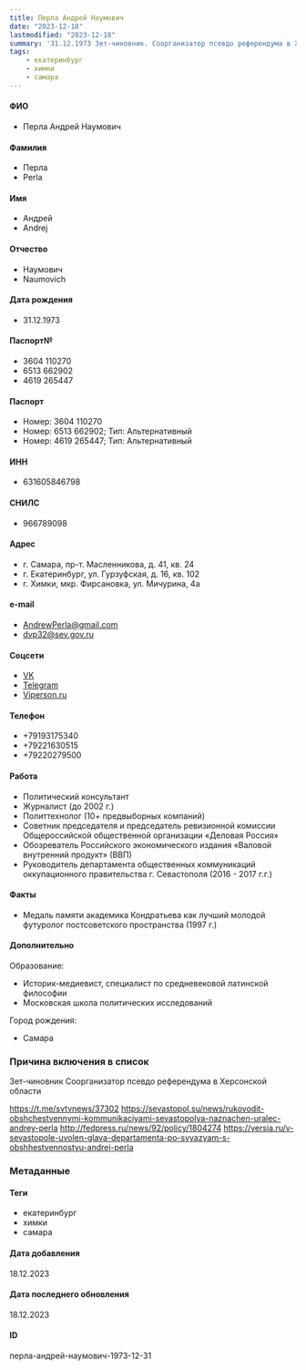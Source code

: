 ```yaml
---
title: Перла Андрей Наумович
date: "2023-12-18"
lastmodified: "2023-12-18"
summary: '31.12.1973 Зет-чиновник. Соорганизатор псевдо референдума в Херсонской области.  . https\://t.me/svtvnews/37302. https\://sevastopol.su/news/rukovodit-obshchestvennymi-kommunikaciyami-sevastopolya-naznachen-uralec-andrey-perla. http\://fedpress.ru/news/92/policy/1804274 . https\://versia.ru/v-sevastopole-uvolen-glava-departamenta-po-svyazyam-s-obshhestvennostyu-andrej-perla'
tags: 
    - екатеринбург
    - химки
    - самара
---
```

<!--# pp2-->
<!--## Фигурант-->
<!--### Личные данные-->
#### ФИО
- Перла Андрей Наумович
#### Фамилия
- Перла
- Perla
#### Имя
- Андрей
- Andrej
#### Отчество
- Наумович
- Naumovich
#### Дата рождения
- 31.12.1973
#### Паспорт№
- 3604 110270
- 6513 662902
- 4619 265447
#### Паспорт
- Номер: 3604 110270
- Номер: 6513 662902; Тип: Альтернативный
- Номер: 4619 265447; Тип: Альтернативный
#### ИНН
- 631605846798
#### СНИЛС
- 966789098
#### Адрес
- г. Самара, пр-т. Масленникова, д. 41, кв. 24
- г. Екатеринбург, ул. Гурзуфская, д. 16, кв. 102
- г. Химки, мкр. Фирсановка, ул. Мичурина, 4а
#### e-mail
- AndrewPerla@gmail.com
- dvp32@sev.gov.ru
#### Соцсети
- [VK](https://vk.com/aperla)
- [Telegram](https://t.me/governorsjew)
- [Viperson.ru](http://viperson.ru/people/perla-andrey-naumovich)
#### Телефон
- +79193175340
- +79221630515
- +79220279500
#### Работа
- Политический консультант
- Журналист (до 2002 г.)
- Политтехнолог (10+ предвыборных компаний)
- Советник председателя и председатель ревизионной комиссии Общероссийской общественной организации «Деловая Россия»
- Обозреватель Российского экономического издания «Валовой внутренний продукт» (ВВП)
- Руководитель департамента общественных коммуникаций оккупационного правительства г. Севастополя (2016 - 2017 г.г.)
#### Факты
- Медаль памяти академика Кондратьева как лучший молодой футуролог постсоветского пространства (1997 г.)
#### Дополнительно
Образование: 
- Историк-медиевист, специалист по средневековой латинской философии
- Московская школа политических исследований
 
Город рождения:
- Самара
### Причина включения в список
Зет-чиновник
Соорганизатор псевдо референдума в Херсонской области
 
https://t.me/svtvnews/37302
https://sevastopol.su/news/rukovodit-obshchestvennymi-kommunikaciyami-sevastopolya-naznachen-uralec-andrey-perla
http://fedpress.ru/news/92/policy/1804274 
https://versia.ru/v-sevastopole-uvolen-glava-departamenta-po-svyazyam-s-obshhestvennostyu-andrej-perla
### Метаданные
#### Теги
- екатеринбург
- химки
- самара
#### Дата добавления
18.12.2023
#### Дата последнего обновления
18.12.2023
#### ID
перла-андрей-наумович-1973-12-31
<!--## END;-->
